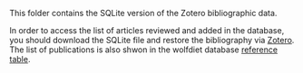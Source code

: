 This folder contains the SQLite version of the Zotero bibliographic data.  

In order to access the list of articles reviewed and added in the database, you should download the SQLite file and restore the bibliography via [Zotero](https://www.zotero.org/support/zotero_data#restoring_your_zotero_data_from_a_backup). The list of publications is also shwon in the wolfdiet database [reference table](https://github.com/andreacorra/WolfDiet/wiki/Legend#reference).
